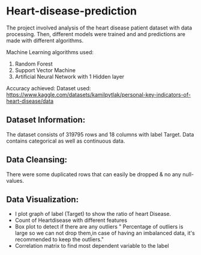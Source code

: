 # Heart-disease-prediction

The project involved analysis of the heart disease patient dataset with data processing. Then, different models were trained and and predictions are made with different algorithms.

Machine Learning algorithms used:
1. Random Forest 
2. Support Vector Machine
3. Artificial Neural Network with 1 Hidden layer

Accuracy achieved:
Dataset used: https://www.kaggle.com/datasets/kamilpytlak/personal-key-indicators-of-heart-disease/data

## Dataset Information:
The dataset consists of 319795 rows and 18 columns with label Target. Data contains categorical as well as continuous data.

## Data Cleansing:
There were some duplicated rows that can easily be dropped & no any null-values.

## Data Visualization:
* I plot graph of label (Target) to show the ratio of heart Disease.
* Count of Heartdisease with different features
* Box plot to detect if there are any outliers
  " Percentage of outliers is large so we can not drop them,in case of having an imbalanced data, it's recommended to keep the outliers."
* Correlation matrix to find most dependent variable to the label

